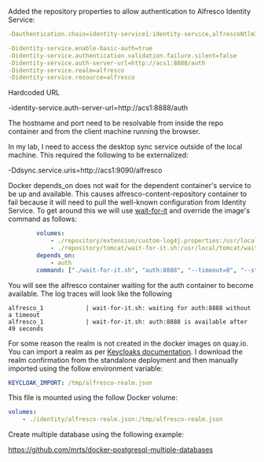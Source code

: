 Added the repository properties to allow authentication to Alfresco Identity Service:

```yaml
-Dauthentication.chain=identity-service1:identity-service,alfrescoNtlm1:alfrescoNtlm

-Didentity-service.enable-basic-auth=true
-Didentity-service.authentication.validation.failure.silent=false
-Didentity-service.auth-server-url=http://acs1:8888/auth
-Didentity-service.realm=alfresco
-Didentity-service.resource=alfresco
```

Hardcoded URL 

-identity-service.auth-server-url=http://acs1:8888/auth

The hostname and port need to be resolvable from inside the repo container and from the client machine running the browser.

In my lab, I need to access the desktop sync service outside of the local machine. This required the following to be externalized:

-Ddsync.service.uris=http://acs1:9090/alfresco


Docker depends_on does not wait for the dependent container's service to be up and available. This causes alfresco-content-repository container to fail because it will need to pull the well-known configuration from Identity Service. To get around this we will use [wait-for-it](https://github.com/vishnubob/wait-for-it) and override the image's command as follows:

```yaml
        volumes: 
            - ./repository/extension/custom-log4j.properties:/usr/local/tomcat/shared/classes/alfresco/extension/custom-log4j.properties
            - ./repository/tomcat/wait-for-it.sh:/usr/local/tomcat/wait-for-it.sh
        depends_on: 
            - auth
        command: ["./wait-for-it.sh", "auth:8888", "--timeout=0", "--strict", "--", "catalina.sh", "run", "-security"]
```

You will see the alfresco container waiting for the auth container to become available. The log traces will look like the following

```log
alfresco_1            | wait-for-it.sh: waiting for auth:8888 without a timeout
alfresco_1            | wait-for-it.sh: auth:8888 is available after 49 seconds
```

For some reason the realm is not created in the docker images on quay.io. You can import a realm as per [Keycloaks documentation](https://hub.docker.com/r/jboss/keycloak/). I download the realm confirmation from the standalone deployment and then manually imported using the follow environment variable:

```yaml
KEYCLOAK_IMPORT: /tmp/alfresco-realm.json
```
This file is mounted using the follow Docker volume:

```yaml
volumes: 
    - ./identity/alfresco-realm.json:/tmp/alfresco-realm.json
```

Create multiple database using the following example:

https://github.com/mrts/docker-postgresql-multiple-databases